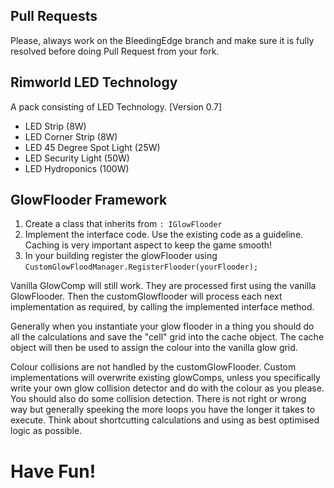 ## Pull Requests
Please, always work on the BleedingEdge branch and make sure it is fully resolved before doing Pull Request from your fork.


## Rimworld LED Technology

A pack consisting of LED Technology.  [Version 0.7]
     
- LED Strip (8W) 
- LED Corner Strip (8W)
- LED 45 Degree Spot Light (25W)
- LED Security Light (50W) 
- LED Hydroponics (100W) 
 
## GlowFlooder Framework

1. Create a class that inherits from `: IGlowFlooder` 
2. Implement the interface code. Use the existing code as a guideline. Caching is very important aspect to keep the game smooth!
3. In your building register the glowFlooder using `CustomGlowFloodManager.RegisterFlooder(yourFlooder);`

Vanilla GlowComp will still work. They are processed first using the vanilla GlowFlooder. Then the customGlowflooder will process each next implementation as required, by calling the implemented interface method. 

Generally when you instantiate your glow flooder in a thing you should do all the calculations and save the "cell" grid into the cache object. The cache object will then be used to assign the colour into the vanilla glow grid.

Colour collisions are not handled by the customGlowFlooder. Custom implementations will overwrite existing glowComps, unless you specifically write your own glow collision detector and do with the colour as you please. You should also do some collision detection. There is not right or wrong way but generally speeking the more loops you have the longer it takes to execute. Think about shortcutting calculations and using as best optimised logic as possible.

# Have Fun!
